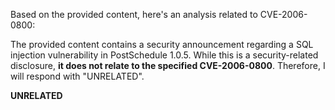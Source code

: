 Based on the provided content, here's an analysis related to CVE-2006-0800:

The provided content contains a security announcement regarding a SQL injection vulnerability in PostSchedule 1.0.5. While this is a security-related disclosure, **it does not relate to the specified CVE-2006-0800**. Therefore, I will respond with "UNRELATED".

**UNRELATED**